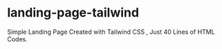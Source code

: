 # landing-page-tailwind
Simple Landing  Page Created with Tailwind CSS , Just 40 Lines of HTML Codes.

